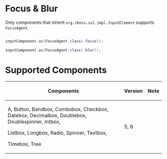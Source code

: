 



# Focus & Blur

Only components that inherit `org.zkoss.zul.impl.InputElement` supports
`FocusAgent`.

``` java

inputComponent.as(FocusAgent.class).focus();

inputComponent.as(FocusAgent.class).blur();
```

# Supported Components

<table>
<thead>
<tr class="header">
<th><center>
<p>Components</p>
</center></th>
<th><center>
<p>Version</p>
</center></th>
<th><center>
<p>Note</p>
</center></th>
</tr>
</thead>
<tbody>
<tr class="odd">
<td><p>A, Button, Bandbox, Combobox, Checkbox, Datebox, Decimalbox,
Doublebox, Doublespinner, Intbox,</p>
<p>Listbox, Longbox, Radio, Spinner, Textbox,</p>
<p>Timebox, Tree</p></td>
<td><p>5, 6</p></td>
<td></td>
</tr>
</tbody>
</table>

 
